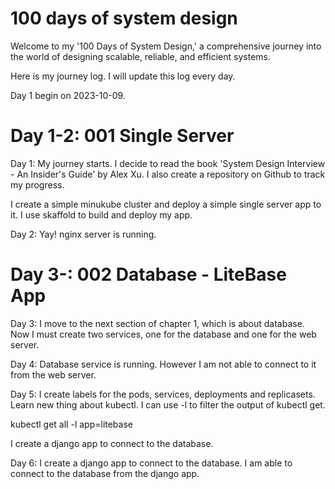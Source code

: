# 100 days of system design

Welcome to my '100 Days of System Design,' a comprehensive journey into the world of designing scalable, reliable, and efficient systems.

Here is my journey log. I will update this log every day.

Day 1 begin on 2023-10-09.

# Day 1-2: 001 Single Server

Day 1: My journey starts. I decide to read the book 'System Design Interview - An Insider's Guide' by Alex Xu. I also create a repository on Github to track my progress.

I create a simple minukube cluster and deploy a simple single server app to it. I use skaffold to build and deploy my app.

Day 2: Yay! nginx server is running.

# Day 3-: 002 Database - LiteBase App

Day 3: I move to the next section of chapter 1, which is about database. Now I must create two services, one for the database and one for the web server.

Day 4: Database service is running. However I am not able to connect to it from the web server.

Day 5: I create labels for the pods, services, deployments and replicasets. Learn new thing about kubectl. I can use -l to filter the output of kubectl get.

kubectl get all -l app=litebase

I create a django app to connect to the database.

Day 6: I create a django app to connect to the database. I am able to connect to the database from the django app.
